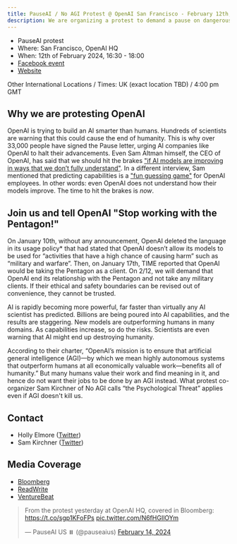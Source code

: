 ```yaml
---
title: PauseAI / No AGI Protest @ OpenAI San Francisco - February 12th, 2024
description: We are organizing a protest to demand a pause on dangerous AI development.
---
```


<script>
    import WidgetConsent from '$lib/components/widget-consent/WidgetConsent.svelte'
</script>

- PauseAI protest
- Where: San Francisco, OpenAI HQ
- When: 12th of February 2024, 16:30 - 18:00
- [Facebook event](https://fb.me/e/78BzWmaaj)
- [Website](https://openaiprotest.com/)

Other International Locations / Times:
UK (exact location TBD) / 4:00 pm GMT

## Why we are protesting OpenAI

OpenAI is trying to build an AI smarter than humans.
Hundreds of scientists are warning that this could cause the end of humanity.
This is why over 33,000 people have signed the Pause letter, urging AI companies like OpenAI to halt their advancements.
Even Sam Altman himself, the CEO of OpenAI, has said that we should hit the brakes ["if AI models are improving in ways that we don’t fully understand"](https://time.com/6288584/openai-sam-altman-full-interview/).
In a different interview, Sam mentioned that predicting capabilities is a ["fun guessing game"](https://www.ft.com/content/dd9ba2f6-f509-42f0-8e97-4271c7b84ded) for OpenAI employees.
In other words: even OpenAI does not understand how their models improve.
The time to hit the brakes is _now_.

## Join us and tell OpenAI "Stop working with the Pentagon!"

On January 10th, without any announcement, OpenAI deleted the language in its usage policy* that had stated that OpenAI doesn’t allow its models to be used for “activities that have a high chance of causing harm” such as “military and warfare”. Then, on January 17th, TIME reported that OpenAI would be taking the Pentagon as a client. On 2/12, we will demand that OpenAI end its relationship with the Pentagon and not take any military clients. If their ethical and safety boundaries can be revised out of convenience, they cannot be trusted.

AI is rapidly becoming more powerful, far faster than virtually any AI scientist has predicted. Billions are being poured into AI capabilities, and the results are staggering. New models are outperforming humans in many domains. As capabilities increase, so do the risks. Scientists are even warning that AI might end up destroying humanity.

According to their charter, “OpenAI’s mission is to ensure that artificial general intelligence (AGI)—by which we mean highly autonomous systems that outperform humans at all economically valuable work—benefits all of humanity.” But many humans value their work and find meaning in it, and hence do not want their jobs to be done by an AGI instead. What protest co-organizer Sam Kirchner of No AGI calls “the Psychological Threat” applies even if AGI doesn't kill us.

## Contact

- Holly Elmore ([Twitter](https://twitter.com/ilex_ulmus))
- Sam Kirchner ([Twitter](https://twitter.com/No_AGI_))

## Media Coverage

- [Bloomberg](https://www.bloomberg.com/news/newsletters/2024-02-13/ai-protest-at-openai-hq-in-san-francisco-focuses-on-military-work)
- [ReadWrite](https://readwrite.com/stop-working-with-pentagon-openai-staff-face-protests/)
- [VentureBeat](https://venturebeat.com/ai/protesters-gather-outside-openai-office-opposing-military-ai-and-agi/)

<WidgetConsent>
<div>
<blockquote class="twitter-tweet"><p lang="en" dir="ltr">From the protest yesterday at OpenAI HQ, covered in Bloomberg: <a href="https://t.co/sgp1KFoFPs">https://t.co/sgp1KFoFPs</a> <a href="https://t.co/N6fHGIlOYm">pic.twitter.com/N6fHGIlOYm</a></p>&mdash; PauseAI US ⏸️ (@pauseaius) <a href="https://twitter.com/pauseaius/status/1757604719047114786?ref_src=twsrc%5Etfw">February 14, 2024</a></blockquote> <script async src="https://platform.twitter.com/widgets.js" charset="utf-8"></script>
</div>
</WidgetConsent>
